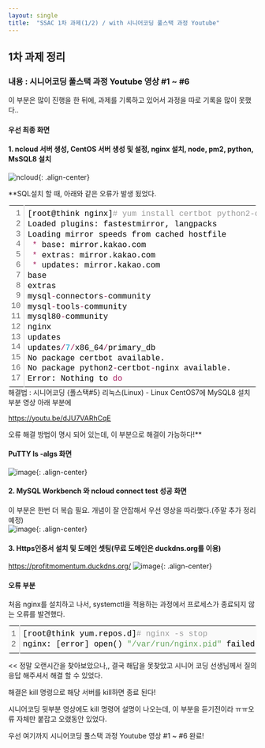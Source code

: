 ```yaml
---
layout: single
title:  "SSAC 1차 과제(1/2) / with 시니어코딩 풀스택 과정 Youtube"
---
```



## 1차 과제 정리
### 내용 : 시니어코딩 풀스택 과정 Youtube 영상 #1 ~ #6

이 부분은 많이 진행을 한 뒤에, 과제를 기록하고 있어서 과정을 따로 기록을 많이 못했다..

#### 우선 최종 화면


#### **1. ncloud 서버 생성, CentOS 서버 생성 및 설정, nginx 설치, node, pm2, python, MsSQL8 설치** 
![ncloud](https://user-images.githubusercontent.com/89231521/130182572-0a537859-7742-4239-b0e3-149e1558ad83.jpg){: .align-center}


 **SQL설치 할 때, 아래와 같은 오류가 발생 됬었다.
 <div class="colorscripter-code" style="color:#010101;font-family:Consolas, 'Liberation Mono', Menlo, Courier, monospace !important; position:relative !important;overflow:auto"><table class="colorscripter-code-table" style="margin:0;padding:0;border:none;border-radius:4px;" cellspacing="0" cellpadding="0"><tr><td style="padding:6px;border-right:2px solid #e5e5e5"><div style="margin:0;padding:0;word-break:normal;text-align:right;color:#666;font-family:Consolas, 'Liberation Mono', Menlo, Courier, monospace !important;line-height:130%"><div style="line-height:130%">1</div><div style="line-height:130%">2</div><div style="line-height:130%">3</div><div style="line-height:130%">4</div><div style="line-height:130%">5</div><div style="line-height:130%">6</div><div style="line-height:130%">7</div><div style="line-height:130%">8</div><div style="line-height:130%">9</div><div style="line-height:130%">10</div><div style="line-height:130%">11</div><div style="line-height:130%">12</div><div style="line-height:130%">13</div><div style="line-height:130%">14</div><div style="line-height:130%">15</div><div style="line-height:130%">16</div><div style="line-height:130%">17</div></div></td><td style="padding:6px 0;text-align:left"><div style="margin:0;padding:0;color:#010101;font-family:Consolas, 'Liberation Mono', Menlo, Courier, monospace !important;line-height:130%"><div style="padding:0 6px; white-space:pre; line-height:130%">[root@think&nbsp;nginx]<span style="color:#999999">#&nbsp;yum&nbsp;install&nbsp;certbot&nbsp;python2-certbot-nginx&nbsp;-y</span></div><div style="padding:0 6px; white-space:pre; line-height:130%">Loaded&nbsp;plugins:&nbsp;fastestmirror,&nbsp;langpacks</div><div style="padding:0 6px; white-space:pre; line-height:130%">Loading&nbsp;mirror&nbsp;speeds&nbsp;from&nbsp;cached&nbsp;hostfile</div><div style="padding:0 6px; white-space:pre; line-height:130%">&nbsp;<span style="color:#0086b3"></span><span style="color:#a71d5d">*</span>&nbsp;base:&nbsp;mirror.kakao.com</div><div style="padding:0 6px; white-space:pre; line-height:130%">&nbsp;<span style="color:#0086b3"></span><span style="color:#a71d5d">*</span>&nbsp;extras:&nbsp;mirror.kakao.com</div><div style="padding:0 6px; white-space:pre; line-height:130%">&nbsp;<span style="color:#0086b3"></span><span style="color:#a71d5d">*</span>&nbsp;updates:&nbsp;mirror.kakao.com</div><div style="padding:0 6px; white-space:pre; line-height:130%">base&nbsp;&nbsp;&nbsp;&nbsp;&nbsp;&nbsp;&nbsp;&nbsp;&nbsp;&nbsp;&nbsp;&nbsp;&nbsp;&nbsp;&nbsp;&nbsp;&nbsp;&nbsp;&nbsp;&nbsp;&nbsp;&nbsp;&nbsp;&nbsp;&nbsp;&nbsp;&nbsp;&nbsp;&nbsp;&nbsp;&nbsp;&nbsp;&nbsp;&nbsp;&nbsp;&nbsp;&nbsp;&nbsp;&nbsp;&nbsp;&nbsp;&nbsp;&nbsp;&nbsp;&nbsp;&nbsp;&nbsp;&nbsp;&nbsp;&nbsp;&nbsp;&nbsp;&nbsp;&nbsp;&nbsp;&nbsp;&nbsp;&nbsp;&nbsp;&nbsp;&nbsp;&nbsp;&nbsp;&nbsp;&nbsp;&nbsp;&nbsp;&nbsp;&nbsp;&nbsp;&nbsp;&nbsp;&nbsp;&nbsp;&nbsp;&nbsp;&nbsp;&nbsp;&nbsp;&nbsp;&nbsp;&nbsp;&nbsp;&nbsp;&nbsp;&nbsp;&nbsp;&nbsp;&nbsp;&nbsp;&nbsp;&nbsp;&nbsp;&nbsp;&nbsp;&nbsp;&nbsp;&nbsp;&nbsp;&nbsp;&nbsp;&nbsp;&nbsp;&nbsp;&nbsp;&nbsp;<span style="color:#0086b3"></span><span style="color:#a71d5d">|</span>&nbsp;<span style="color:#0099cc">3.</span><span style="color:#0099cc">6</span>&nbsp;kB&nbsp;&nbsp;<span style="color:#0099cc">00</span>:<span style="color:#0099cc">00</span>:<span style="color:#0099cc">00</span></div><div style="padding:0 6px; white-space:pre; line-height:130%">extras&nbsp;&nbsp;&nbsp;&nbsp;&nbsp;&nbsp;&nbsp;&nbsp;&nbsp;&nbsp;&nbsp;&nbsp;&nbsp;&nbsp;&nbsp;&nbsp;&nbsp;&nbsp;&nbsp;&nbsp;&nbsp;&nbsp;&nbsp;&nbsp;&nbsp;&nbsp;&nbsp;&nbsp;&nbsp;&nbsp;&nbsp;&nbsp;&nbsp;&nbsp;&nbsp;&nbsp;&nbsp;&nbsp;&nbsp;&nbsp;&nbsp;&nbsp;&nbsp;&nbsp;&nbsp;&nbsp;&nbsp;&nbsp;&nbsp;&nbsp;&nbsp;&nbsp;&nbsp;&nbsp;&nbsp;&nbsp;&nbsp;&nbsp;&nbsp;&nbsp;&nbsp;&nbsp;&nbsp;&nbsp;&nbsp;&nbsp;&nbsp;&nbsp;&nbsp;&nbsp;&nbsp;&nbsp;&nbsp;&nbsp;&nbsp;&nbsp;&nbsp;&nbsp;&nbsp;&nbsp;&nbsp;&nbsp;&nbsp;&nbsp;&nbsp;&nbsp;&nbsp;&nbsp;&nbsp;&nbsp;&nbsp;&nbsp;&nbsp;&nbsp;&nbsp;&nbsp;&nbsp;&nbsp;&nbsp;&nbsp;&nbsp;&nbsp;&nbsp;&nbsp;<span style="color:#0086b3"></span><span style="color:#a71d5d">|</span>&nbsp;<span style="color:#0099cc">2.</span><span style="color:#0099cc">9</span>&nbsp;kB&nbsp;&nbsp;<span style="color:#0099cc">00</span>:<span style="color:#0099cc">00</span>:<span style="color:#0099cc">00</span></div><div style="padding:0 6px; white-space:pre; line-height:130%">mysql<span style="color:#0086b3"></span><span style="color:#a71d5d">-</span>connectors<span style="color:#0086b3"></span><span style="color:#a71d5d">-</span>community&nbsp;&nbsp;&nbsp;&nbsp;&nbsp;&nbsp;&nbsp;&nbsp;&nbsp;&nbsp;&nbsp;&nbsp;&nbsp;&nbsp;&nbsp;&nbsp;&nbsp;&nbsp;&nbsp;&nbsp;&nbsp;&nbsp;&nbsp;&nbsp;&nbsp;&nbsp;&nbsp;&nbsp;&nbsp;&nbsp;&nbsp;&nbsp;&nbsp;&nbsp;&nbsp;&nbsp;&nbsp;&nbsp;&nbsp;&nbsp;&nbsp;&nbsp;&nbsp;&nbsp;&nbsp;&nbsp;&nbsp;&nbsp;&nbsp;&nbsp;&nbsp;&nbsp;&nbsp;&nbsp;&nbsp;&nbsp;&nbsp;&nbsp;&nbsp;&nbsp;&nbsp;&nbsp;&nbsp;&nbsp;&nbsp;&nbsp;&nbsp;&nbsp;&nbsp;&nbsp;&nbsp;&nbsp;&nbsp;&nbsp;&nbsp;&nbsp;&nbsp;&nbsp;&nbsp;&nbsp;&nbsp;&nbsp;&nbsp;&nbsp;<span style="color:#0086b3"></span><span style="color:#a71d5d">|</span>&nbsp;<span style="color:#0099cc">2.</span><span style="color:#0099cc">6</span>&nbsp;kB&nbsp;&nbsp;<span style="color:#0099cc">00</span>:<span style="color:#0099cc">00</span>:<span style="color:#0099cc">00</span></div><div style="padding:0 6px; white-space:pre; line-height:130%">mysql<span style="color:#0086b3"></span><span style="color:#a71d5d">-</span>tools<span style="color:#0086b3"></span><span style="color:#a71d5d">-</span>community&nbsp;&nbsp;&nbsp;&nbsp;&nbsp;&nbsp;&nbsp;&nbsp;&nbsp;&nbsp;&nbsp;&nbsp;&nbsp;&nbsp;&nbsp;&nbsp;&nbsp;&nbsp;&nbsp;&nbsp;&nbsp;&nbsp;&nbsp;&nbsp;&nbsp;&nbsp;&nbsp;&nbsp;&nbsp;&nbsp;&nbsp;&nbsp;&nbsp;&nbsp;&nbsp;&nbsp;&nbsp;&nbsp;&nbsp;&nbsp;&nbsp;&nbsp;&nbsp;&nbsp;&nbsp;&nbsp;&nbsp;&nbsp;&nbsp;&nbsp;&nbsp;&nbsp;&nbsp;&nbsp;&nbsp;&nbsp;&nbsp;&nbsp;&nbsp;&nbsp;&nbsp;&nbsp;&nbsp;&nbsp;&nbsp;&nbsp;&nbsp;&nbsp;&nbsp;&nbsp;&nbsp;&nbsp;&nbsp;&nbsp;&nbsp;&nbsp;&nbsp;&nbsp;&nbsp;&nbsp;&nbsp;&nbsp;&nbsp;&nbsp;&nbsp;&nbsp;&nbsp;&nbsp;&nbsp;<span style="color:#0086b3"></span><span style="color:#a71d5d">|</span>&nbsp;<span style="color:#0099cc">2.</span><span style="color:#0099cc">6</span>&nbsp;kB&nbsp;&nbsp;<span style="color:#0099cc">00</span>:<span style="color:#0099cc">00</span>:<span style="color:#0099cc">00</span></div><div style="padding:0 6px; white-space:pre; line-height:130%">mysql80<span style="color:#0086b3"></span><span style="color:#a71d5d">-</span>community&nbsp;&nbsp;&nbsp;&nbsp;&nbsp;&nbsp;&nbsp;&nbsp;&nbsp;&nbsp;&nbsp;&nbsp;&nbsp;&nbsp;&nbsp;&nbsp;&nbsp;&nbsp;&nbsp;&nbsp;&nbsp;&nbsp;&nbsp;&nbsp;&nbsp;&nbsp;&nbsp;&nbsp;&nbsp;&nbsp;&nbsp;&nbsp;&nbsp;&nbsp;&nbsp;&nbsp;&nbsp;&nbsp;&nbsp;&nbsp;&nbsp;&nbsp;&nbsp;&nbsp;&nbsp;&nbsp;&nbsp;&nbsp;&nbsp;&nbsp;&nbsp;&nbsp;&nbsp;&nbsp;&nbsp;&nbsp;&nbsp;&nbsp;&nbsp;&nbsp;&nbsp;&nbsp;&nbsp;&nbsp;&nbsp;&nbsp;&nbsp;&nbsp;&nbsp;&nbsp;&nbsp;&nbsp;&nbsp;&nbsp;&nbsp;&nbsp;&nbsp;&nbsp;&nbsp;&nbsp;&nbsp;&nbsp;&nbsp;&nbsp;&nbsp;&nbsp;&nbsp;&nbsp;&nbsp;&nbsp;&nbsp;&nbsp;&nbsp;<span style="color:#0086b3"></span><span style="color:#a71d5d">|</span>&nbsp;<span style="color:#0099cc">2.</span><span style="color:#0099cc">6</span>&nbsp;kB&nbsp;&nbsp;<span style="color:#0099cc">00</span>:<span style="color:#0099cc">00</span>:<span style="color:#0099cc">00</span></div><div style="padding:0 6px; white-space:pre; line-height:130%">nginx&nbsp;&nbsp;&nbsp;&nbsp;&nbsp;&nbsp;&nbsp;&nbsp;&nbsp;&nbsp;&nbsp;&nbsp;&nbsp;&nbsp;&nbsp;&nbsp;&nbsp;&nbsp;&nbsp;&nbsp;&nbsp;&nbsp;&nbsp;&nbsp;&nbsp;&nbsp;&nbsp;&nbsp;&nbsp;&nbsp;&nbsp;&nbsp;&nbsp;&nbsp;&nbsp;&nbsp;&nbsp;&nbsp;&nbsp;&nbsp;&nbsp;&nbsp;&nbsp;&nbsp;&nbsp;&nbsp;&nbsp;&nbsp;&nbsp;&nbsp;&nbsp;&nbsp;&nbsp;&nbsp;&nbsp;&nbsp;&nbsp;&nbsp;&nbsp;&nbsp;&nbsp;&nbsp;&nbsp;&nbsp;&nbsp;&nbsp;&nbsp;&nbsp;&nbsp;&nbsp;&nbsp;&nbsp;&nbsp;&nbsp;&nbsp;&nbsp;&nbsp;&nbsp;&nbsp;&nbsp;&nbsp;&nbsp;&nbsp;&nbsp;&nbsp;&nbsp;&nbsp;&nbsp;&nbsp;&nbsp;&nbsp;&nbsp;&nbsp;&nbsp;&nbsp;&nbsp;&nbsp;&nbsp;&nbsp;&nbsp;&nbsp;&nbsp;&nbsp;&nbsp;&nbsp;<span style="color:#0086b3"></span><span style="color:#a71d5d">|</span>&nbsp;<span style="color:#0099cc">2.</span><span style="color:#0099cc">9</span>&nbsp;kB&nbsp;&nbsp;<span style="color:#0099cc">00</span>:<span style="color:#0099cc">00</span>:<span style="color:#0099cc">00</span></div><div style="padding:0 6px; white-space:pre; line-height:130%">updates&nbsp;&nbsp;&nbsp;&nbsp;&nbsp;&nbsp;&nbsp;&nbsp;&nbsp;&nbsp;&nbsp;&nbsp;&nbsp;&nbsp;&nbsp;&nbsp;&nbsp;&nbsp;&nbsp;&nbsp;&nbsp;&nbsp;&nbsp;&nbsp;&nbsp;&nbsp;&nbsp;&nbsp;&nbsp;&nbsp;&nbsp;&nbsp;&nbsp;&nbsp;&nbsp;&nbsp;&nbsp;&nbsp;&nbsp;&nbsp;&nbsp;&nbsp;&nbsp;&nbsp;&nbsp;&nbsp;&nbsp;&nbsp;&nbsp;&nbsp;&nbsp;&nbsp;&nbsp;&nbsp;&nbsp;&nbsp;&nbsp;&nbsp;&nbsp;&nbsp;&nbsp;&nbsp;&nbsp;&nbsp;&nbsp;&nbsp;&nbsp;&nbsp;&nbsp;&nbsp;&nbsp;&nbsp;&nbsp;&nbsp;&nbsp;&nbsp;&nbsp;&nbsp;&nbsp;&nbsp;&nbsp;&nbsp;&nbsp;&nbsp;&nbsp;&nbsp;&nbsp;&nbsp;&nbsp;&nbsp;&nbsp;&nbsp;&nbsp;&nbsp;&nbsp;&nbsp;&nbsp;&nbsp;&nbsp;&nbsp;&nbsp;&nbsp;&nbsp;<span style="color:#0086b3"></span><span style="color:#a71d5d">|</span>&nbsp;<span style="color:#0099cc">2.</span><span style="color:#0099cc">9</span>&nbsp;kB&nbsp;&nbsp;<span style="color:#0099cc">00</span>:<span style="color:#0099cc">00</span>:<span style="color:#0099cc">00</span></div><div style="padding:0 6px; white-space:pre; line-height:130%">updates<span style="color:#0086b3"></span><span style="color:#a71d5d">/</span><span style="color:#0099cc">7</span><span style="color:#a71d5d">/</span>x86_64<span style="color:#0086b3"></span><span style="color:#a71d5d">/</span>primary_db&nbsp;&nbsp;&nbsp;&nbsp;&nbsp;&nbsp;&nbsp;&nbsp;&nbsp;&nbsp;&nbsp;&nbsp;&nbsp;&nbsp;&nbsp;&nbsp;&nbsp;&nbsp;&nbsp;&nbsp;&nbsp;&nbsp;&nbsp;&nbsp;&nbsp;&nbsp;&nbsp;&nbsp;&nbsp;&nbsp;&nbsp;&nbsp;&nbsp;&nbsp;&nbsp;&nbsp;&nbsp;&nbsp;&nbsp;&nbsp;&nbsp;&nbsp;&nbsp;&nbsp;&nbsp;&nbsp;&nbsp;&nbsp;&nbsp;&nbsp;&nbsp;&nbsp;&nbsp;&nbsp;&nbsp;&nbsp;&nbsp;&nbsp;&nbsp;&nbsp;&nbsp;&nbsp;&nbsp;&nbsp;&nbsp;&nbsp;&nbsp;&nbsp;&nbsp;&nbsp;&nbsp;&nbsp;&nbsp;&nbsp;&nbsp;&nbsp;&nbsp;&nbsp;&nbsp;&nbsp;&nbsp;&nbsp;&nbsp;<span style="color:#0086b3"></span><span style="color:#a71d5d">|</span>&nbsp;<span style="color:#0099cc">9.</span><span style="color:#0099cc">6</span>&nbsp;MB&nbsp;&nbsp;<span style="color:#0099cc">00</span>:<span style="color:#0099cc">00</span>:<span style="color:#0099cc">00</span></div><div style="padding:0 6px; white-space:pre; line-height:130%">No&nbsp;package&nbsp;certbot&nbsp;available.</div><div style="padding:0 6px; white-space:pre; line-height:130%">No&nbsp;package&nbsp;python2<span style="color:#0086b3"></span><span style="color:#a71d5d">-</span>certbot<span style="color:#0086b3"></span><span style="color:#a71d5d">-</span>nginx&nbsp;available.</div><div style="padding:0 6px; white-space:pre; line-height:130%">Error:&nbsp;Nothing&nbsp;to&nbsp;<span style="color:#a71d5d">do</span></div></div><div style="text-align:right;margin-top:-13px;margin-right:5px;font-size:9px;font-style:italic"><a href="http://colorscripter.com/info#e" target="_blank" style="color:#e5e5e5text-decoration:none">Colored by Color Scripter</a></div></td><td style="vertical-align:bottom;padding:0 2px 4px 0"><a href="http://colorscripter.com/info#e" target="_blank" style="text-decoration:none;color:white"><span style="font-size:9px;word-break:normal;background-color:#e5e5e5;color:white;border-radius:10px;padding:1px">cs</span></a></td></tr></table></div>
 해결법 : 시니어코딩 {풀스택#5} 리눅스(Linux) - Linux CentOS7에 MySQL8 설치 부분 영상 아래 부분에
 
  <https://youtu.be/dJU7VARhCqE>
  
 오류 해결 방법이 명시 되어 있는데, 이 부분으로 해결이 가능하다!**
 
 
 #### PuTTY ls -algs 화면
![image](https://user-images.githubusercontent.com/89231521/130182990-07ffb122-86de-4a67-bfa1-4365f51c8246.png){: .align-center}

#### **2. MySQL Workbench 와 ncloud connect test 성공 화면** 
  이 부분은 한번 더 복습 필요. 개념이 잘 안잡해서 우선 영상을 따라했다.(주말 추가 정리 예정)  
![image](https://user-images.githubusercontent.com/89231521/130183499-3f1ad884-bacf-43d2-81fb-2ddfc126923e.png){: .align-center}

#### **3. Https인증서 설치 및 도메인 셋팅(무료 도메인은 duckdns.org를 이용)** 
   <https://profitmomentum.duckdns.org/>
![image](https://user-images.githubusercontent.com/89231521/130183685-83616232-280b-48bf-a64e-966dac63105c.png){: .align-center}


#### **오류 부분**
처음 nginx를 설치하고 나서, systemctl을 적용하는 과정에서 프로세스가 종료되지 않는 오류를 발견했다. 


<div class="colorscripter-code" style="color:#010101;font-family:Consolas, 'Liberation Mono', Menlo, Courier, monospace !important; position:relative !important;overflow:auto"><table class="colorscripter-code-table" style="margin:0;padding:0;border:none;background-color:#fafafa;border-radius:4px;" cellspacing="0" cellpadding="0"><tr><td style="padding:6px;border-right:2px solid #e5e5e5"><div style="margin:0;padding:0;word-break:normal;text-align:right;color:#666;font-family:Consolas, 'Liberation Mono', Menlo, Courier, monospace !important;line-height:130%"><div style="line-height:130%">1</div><div style="line-height:130%">2</div></div></td><td style="padding:6px 0;text-align:left"><div style="margin:0;padding:0;color:#010101;font-family:Consolas, 'Liberation Mono', Menlo, Courier, monospace !important;line-height:130%"><div style="padding:0 6px; white-space:pre; line-height:130%">[root@think&nbsp;yum.repos.d]<span style="color:#999999">#&nbsp;nginx&nbsp;-s&nbsp;stop</span></div><div style="padding:0 6px; white-space:pre; line-height:130%">nginx:&nbsp;[error]&nbsp;open()&nbsp;<span style="color:#63a35c">"/var/run/nginx.pid"</span>&nbsp;failed&nbsp;(<span style="color:#0099cc">2</span>:&nbsp;No&nbsp;such&nbsp;file&nbsp;or&nbsp;directory)</div></div></td><td style="vertical-align:bottom;padding:0 2px 4px 0"><a href="http://colorscripter.com/info#e" target="_blank" style="text-decoration:none;color:white"><span style="font-size:9px;word-break:normal;background-color:#e5e5e5;color:white;border-radius:10px;padding:1px">cs</span></a></td></tr></table></div>


<< 정말 오랜시간을 찾아보았으나,, 결국 해답을 못찾았고
시니어 코딩 선생님께서 질의응답 해주셔서 해결 할 수 있었다.

해결은 kill 명령으로 해당 서버를 kill하면 종료 된다!

시니어코딩 뒷부분 영상에도 kill 명령어 설명이 나오는데, 이 부분을 듣기전이라 ㅠㅠ오류 자체만 붙잡고 오랬동안 있었다.


우선 여기까지 시니어코딩 풀스택 과정 Youtube 영상 #1 ~ #6 완료!







